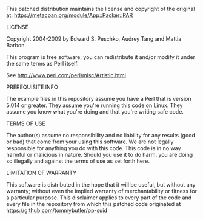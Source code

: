 This patched distribution maintains the license and copyright of the original at:
https://metacpan.org/module/App::Packer::PAR

LICENSE

Copyright 2004-2009 by Edward S. Peschko, Audrey Tang and Mattia Barbon.

This program is free software; you can redistribute it and/or modify it under the same
terms as Perl itself.

See http://www.perl.com/perl/misc/Artistic.html

PREREQUISITE INFO

The example files in this repository assume you have a Perl that is
version 5.014 or greater.  They assume you're running this code on Linux.
They assume you know what you're doing and that you're writing safe code.

TERMS OF USE

The author(s) assume no responsibility and no liability for any results
(good or bad) that come from your using this software.  We are not legally
responsible for anything you do with this code.  This code is in no way
harmful or malicious in nature.  Should you use it to do harm, you are doing
so illegally and against the terms of use as set forth here.

LIMITATION OF WARRANTY

This software is distributed in the hope that it will be useful, but without
any warranty; without even the implied warranty of merchantability or fitness
for a particular purpose.  This disclaimer applies to every part of the code
and every file in the repository from which this patched code originated at
https://github.com/tommybutler/pp-suid
